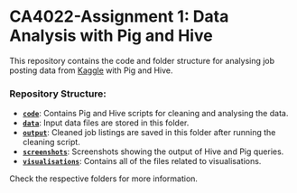 # CA4022-Assignment 1: Data Analysis with Pig and Hive

This repository contains the code and folder structure for analysing job posting data from [Kaggle](https://www.kaggle.com/datasets/shivamb/real-or-fake-fake-jobposting-prediction) with Pig and Hive.

### Repository Structure:

- [**`code`**](./code): Contains Pig and Hive scripts for cleaning and analysing the data.
- [**`data`**](./data): Input data files are stored in this folder.
- [**`output`**](./output): Cleaned job listings are saved in this folder after running the cleaning script.
- [**`screenshots`**](./screenshots): Screenshots showing the output of Hive and Pig queries.
- [**`visualisations`**](./visualisations): Contains all of the files related to visualisations.

Check the respective folders for more information.
